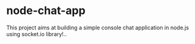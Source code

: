 # node-chat-app

This project aims at building a simple console chat application in node.js using socket.io library!..
